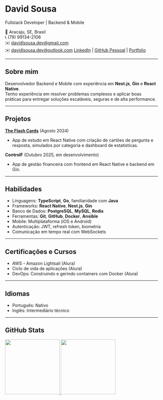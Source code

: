 # David Sousa

Fullstack Developer | Backend & Mobile  

📍 Aracaju, SE, Brasil  
📞 (79) 99134-2106  
✉️ davidlsousa.dev@gmail.com  
✉️ davidlsousa.dev@outlook.com
[LinkedIn](https://www.linkedin.com/in/davidlsousadev/) | [GitHub Pessoal](https://github.com/DavidLSousa) | [Portfolio](https://davidlsousa-portfolio.netlify.app/)

---

## Sobre mim

Desenvolvedor Backend e Mobile com experiência em **Nest.js**, **Gin** e **React Native**.  
Tenho experiência em resolver problemas complexos e aplicar boas práticas para entregar soluções escaláveis, seguras e de alta performance.

---

## Projetos

**[The Flash Cards](https://github.com/DavidLSousa/theflashcards)** (Agosto 2024)  
- App de estudo em React Native com criação de cartões de pergunta e resposta, simulados por categoria e dashboard de estatísticas.

**ControlF** (Outubro 2025, em desenvolvimento)  
- App de gestão financeira com frontend em React Native e backend em Gin.

---

## Habilidades

- Linguagens: **TypeScript**, **Go**, familiaridade com **Java**  
- Frameworks: **React Native**, **Nest.js**, **Gin**  
- Banco de Dados: **PostgreSQL**, **MySQL**, **Redis**  
- Ferramentas: **Git**, **GitHub**, **Docker**, **Ansible**  
- Mobile: Multiplataforma (iOS e Android)  
- Autenticação: JWT, refresh token, biometria  
- Comunicação em tempo real com WebSockets  

---

## Certificações e Cursos

- AWS - Amazon Lightsail (Alura)  
- Ciclo de vida de aplicações (Alura)  
- DevOps: Construindo e gerindo containers com Docker (Alura)  

---

## Idiomas

- Português: Nativo  
- Inglês: Intermediário técnico

---

## GitHub Stats

<div>
<a href="https://github.com/DavidLSousa">
<img loading="lazy" height="180em" src="https://github-readme-stats.vercel.app/api/top-langs/?username=DavidLSousa&layout=compact&langs_count=7&theme=dracula"/>
<img loading="lazy" height="180em" src="https://github-readme-stats.vercel.app/api?username=DavidLSousa&show_icons=true&theme=dracula&include_all_commits=true&count_private=true"/>
</div>
